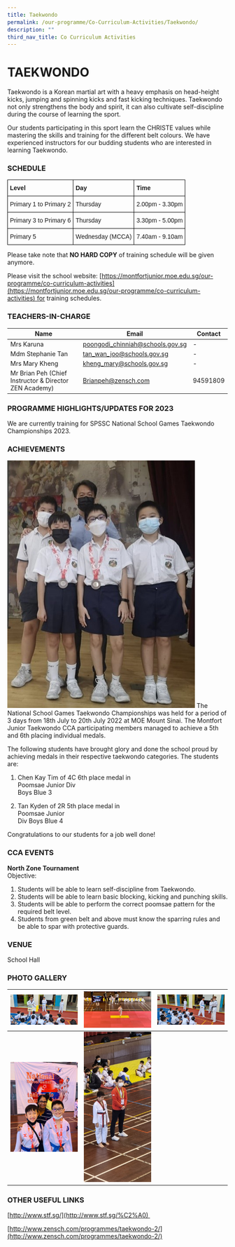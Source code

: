 ```yaml
---
title: Taekwondo
permalink: /our-programme/Co-Curriculum-Activities/Taekwondo/
description: ""
third_nav_title: Co Curriculum Activities
---
```

# **TAEKWONDO**

Taekwondo is a Korean martial art with a heavy emphasis on head-height kicks, jumping and spinning kicks and fast kicking techniques. Taekwondo not only strengthens the body and spirit, it can also cultivate self-discipline during the course of learning the sport.
 	
Our students participating in this sport learn the CHRISTE values while mastering the skills and training for the different belt colours. We have experienced instructors for our budding students who are interested in learning Taekwondo. 


### SCHEDULE

<style type="text/css">
.tg  {border-collapse:collapse;border-spacing:0;}
.tg td{border-color:black;border-style:solid;border-width:1px;font-family:Arial, sans-serif;font-size:14px;
  overflow:hidden;padding:10px 5px;word-break:normal;}
.tg th{border-color:black;border-style:solid;border-width:1px;font-family:Arial, sans-serif;font-size:14px;
  font-weight:normal;overflow:hidden;padding:10px 5px;word-break:normal;}
.tg .tg-1wig{font-weight:bold;text-align:left;vertical-align:top}
.tg .tg-0lax{text-align:left;vertical-align:top}
</style>
<table class="tg">
<thead>
  <tr>
    <th class="tg-1wig">Level</th>
    <th class="tg-1wig">Day</th>
    <th class="tg-1wig">Time</th>
  </tr>
</thead>
<tbody>
  <tr>
    <td class="tg-0lax">Primary 1 to Primary 2</td>
    <td class="tg-0lax">Thursday</td>
    <td class="tg-0lax">2.00pm - 3.30pm</td>
  </tr>
  <tr>
    <td class="tg-0lax">Primary 3 to Primary 6</td>
    <td class="tg-0lax">Thursday</td>
    <td class="tg-0lax">3.30pm - 5.00pm</td>
  </tr>
  <tr>
    <td class="tg-0lax">Primary 5</td>
    <td class="tg-0lax">Wednesday (MCCA)</td>
    <td class="tg-0lax">7.40am - 9.10am</td>
  </tr>
</tbody>
</table>

Please take note that <b>NO HARD COPY</b> of training schedule will be given anymore.

Please visit the school website: [https://montfortjunior.moe.edu.sg/our-programme/co-curriculum-activities](https://montfortjunior.moe.edu.sg/our-programme/co-curriculum-activities) for training schedules.


### TEACHERS-IN-CHARGE



| Name | Email | Contact |
| -------- | -------- | -------- |
| Mrs Karuna     | [poongodi_chinniah@schools.gov.sg](poongodi_chinniah@schools.gov.sg)     | -    |
| Mdm Stephanie Tan     | [tan_wan_joo@schools.gov.sg](tan_wan_joo@schools.gov.sg)     | -    |
| Mrs Mary Kheng     | [kheng_mary@schools.gov.sg](kheng_mary@schools.gov.sg)     | -    |
| Mr Brian Peh (Chief Instructor & Director ZEN Academy)    | [Brianpeh@zensch.com ](Brianpeh@zensch.com )     | 94591809    |



### PROGRAMME HIGHLIGHTS/UPDATES FOR 2023

We are currently training for SPSSC National School Games Taekwondo Championships 2023.

### ACHIEVEMENTS


![](/images/CCA/Taekwondo/NSG%20Championship.jpg)
The National School Games Taekwondo Championships was held for a period of 3 days from 18th July to 20th July 2022 at MOE Mount Sinai. The Montfort Junior Taekwondo CCA  participating members managed to achieve a 5th and 6th placing individual medals.

The following students have brought glory and done the school proud by achieving medals in their respective taekwondo categories. The students are:

1) Chen Kay Tim of 4C
    6th place medal in  
    Poomsae Junior Div      
    Boys Blue 3 

2) Tan Kyden of 2R
     5th place medal in  
     Poomsae Junior    
     Div Boys Blue 4

Congratulations to our students for a job well done!

### CCA EVENTS

**North Zone Tournament**     
Objective:
1.	Students will be able to learn self-discipline from Taekwondo.
2.	Students will be able to learn basic blocking, kicking and punching skills.
3.	Students will be able to perform the correct poomsae pattern for the required belt level.
4.	Students from green belt and above must know the sparring rules and be able to spar with protective guards.

### VENUE
School Hall

### PHOTO GALLERY


| ![](/images/CCA/Taekwondo/Could%20you%20see%20it.jpeg) | ![](/images/CCA/Taekwondo/Let's%20Kick%20off.jpeg) | ![](/images/CCA/Taekwondo/This%20is%20the%20way.jpeg) |
| -------- | -------- | -------- |
| ![](/images/CCA/Taekwondo/NSG%202022%20Medalists.jpg)     | ![](/images/CCA/Taekwondo/Ready%20for%20NSG.jpg)     |




### OTHER USEFUL LINKS

[http://www.stf.sg/](http://www.stf.sg/%C2%A0)   
  
[http://www.zensch.com/programmes/taekwondo-2/](http://www.zensch.com/programmes/taekwondo-2/)